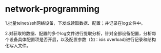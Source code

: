 # network-programming

1.批量telnet/ssh网络设备，下发或读取数据、配置；并记录在log文件中。

2.对获取的数据、配置的多个log文件进行提取分析，针对全部设备配置，分析每个设备具体配置项是否开启，以及配置参数（如：isis overload)进行记录和结构化写入文件。

